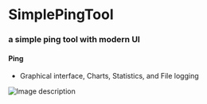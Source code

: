 # SimplePingTool
### a simple ping tool with modern UI 


#### Ping
- Graphical interface, Charts, Statistics, and File logging

![Image description](https://github.com/appleton6509/SimplePingTool/blob/master/readme.png)
